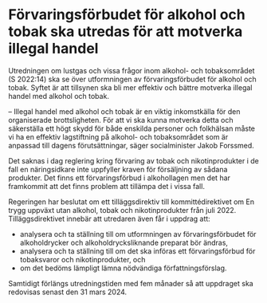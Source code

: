 # Förvaringsförbudet för alkohol och tobak ska utredas för att motverka illegal handel

Utredningen om lustgas och vissa frågor inom alkohol- och tobaksområdet (S 2022:14) ska se över utformningen av förvaringsförbudet för alkohol och tobak. Syftet är att tillsynen ska bli mer effektiv och bättre motverka illegal handel med alkohol och tobak.

– Illegal handel med alkohol och tobak är en viktig inkomstkälla för den organiserade brottslig­heten. För att vi ska kunna motverka detta och säkerställa ett högt skydd för både enskilda personer och folkhälsan måste vi ha en effektiv lagstiftning på alkohol- och tobaksområdet som är anpassad till dagens förutsättningar, säger socialminister Jakob Forssmed.

Det saknas i dag reglering kring förvaring av tobak och nikotinprodukter i de fall en närings­idkare inte uppfyller kraven för försäljning av sådana produkter. Det finns ett förvaringsförbud i alkohollagen men det har framkommit att det finns problem att tillämpa det i vissa fall.

Regeringen har beslutat om ett tilläggsdirektiv till kommittédirektivet om En trygg uppväxt utan alkohol, tobak och nikotinprodukter från juli 2022. Tilläggsdirektivet innebär att utredaren även får i uppdrag att:

* analysera och ta ställning till om utformningen av förvaringsförbudet för alkoholdrycker och alkoholdrycksliknande preparat bör ändras,
* analysera och ta ställning till om det ska införas ett förvaringsförbud för tobaksvaror och nikotinprodukter, och
* om det bedöms lämpligt lämna nödvändiga författningsförslag.

Samtidigt förlängs utredningstiden med fem månader så att uppdraget ska redovisas senast den 31 mars 2024.
